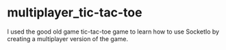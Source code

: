 # multiplayer_tic-tac-toe
I used the good old game tic-tac-toe game to learn how to use SocketIo by creating a multiplayer version of the game.  
